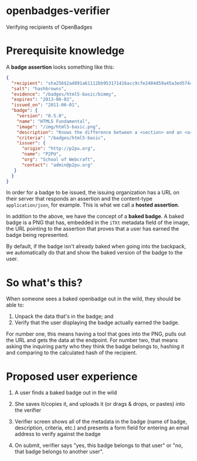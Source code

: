 # openbadges-verifier

Verifying recipients of OpenBadges

# Prerequisite knowledge

A **badge assertion** looks something like this:

```json
{
  "recipient": "sha256$2ad891a61112bb953171416acc9cfe2484d59a45a3ed574a1ca93b47d07629fe",
  "salt": "hashbrowns",
  "evidence": "/badges/html5-basic/bimmy",
  "expires": "2013-06-01",
  "issued_on": "2011-06-01",
  "badge": {
    "version": "0.5.0",
    "name": "HTML5 Fundamental",
    "image": "/img/html5-basic.png",
    "description": "Knows the difference between a <section> and an <article>",
    "criteria": "/badges/html5-basic",
    "issuer": {
      "origin": "http://p2pu.org",
      "name": "P2PU",
      "org": "School of Webcraft",
      "contact": "admin@p2pu.org"
   }
  }
}
```

In order for a badge to be issued, the issuing organization has a URL on
their server that responds an assertion and the content-type
`application/json`, for example. This is what we call a **hosted assertion**.

In addition to the above, we have the concept of a **baked badge**. A
baked badge is a PNG that has, embedded in the `iTXt` metadata field of
the image, the URL pointing to the assertion that proves that a user has
earned the badge being represented.

By default, if the badge isn't already baked when going into the
backpack, we automatically do that and show the baked version of the
badge to the user.

# So what's this?

When someone sees a baked openbadge out in the wild, they should be able to:

1) Unpack the data that's in the badge; and
2) Verify that the user displaying the badge actually earned the badge.

For number one, this means having a tool that goes into the PNG, pulls
out the URL and gets the data at the endpoint. For number two, that
means asking the inquiring party who they think the badge belongs to,
hashing it and comparing to the calculated hash of the recipient.

# Proposed user experience

1) A user finds a baked badge out in the wild

2) She saves it/copies it, and uploads it (or drags & drops, or pastes)
into the verifier

3) Verifier screen shows all of the metadata in the badge (name of
badge, description, criteria, etc.) and presents a form field for
entering an email address to verify against the badge

4) On submit, verifier says "yes, this badge belongs to that user" or "no, that badge belongs to another user".

